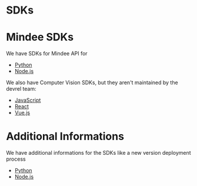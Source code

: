 # SDKs

# Mindee SDKs

We have SDKs for Mindee API for
- [Python](https://github.com/mindee/mindee-api-python)
- [Node.js](https://github.com/mindee/mindee-api-nodejs)

We also have Computer Vision SDKs, but they aren't maintained by the devrel team:
- [JavaScript](https://github.com/mindee/mindee-js)
- [React](https://github.com/mindee/react-mindee-js)
- [Vue.js](https://github.com/mindee/vue-mindee-js)

# Additional Informations

We have additional informations for the SDKs like a new version deployment process

- [Python](python.md)
- [Node.js](node.js.md)
